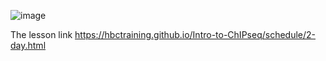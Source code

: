 ![image](https://user-images.githubusercontent.com/21200373/139781820-56f5ad24-6962-4fe5-928d-99f507983634.png)

The lesson link https://hbctraining.github.io/Intro-to-ChIPseq/schedule/2-day.html

